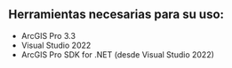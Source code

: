 ## Herramientas necesarias para su uso:
- ArcGIS Pro 3.3
- Visual Studio 2022
- ArcGIS Pro SDK for .NET (desde Visual Studio 2022)
